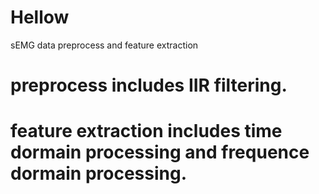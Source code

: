 # Hellow
sEMG data preprocess and feature extraction 
# preprocess includes IIR filtering.
# feature extraction includes time dormain processing and frequence dormain processing.